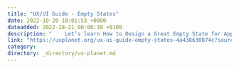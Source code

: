 ```yaml
---
title: "UX/UI Guide - Empty States"
date: 2022-10-20 10:01:53 +0000
dateadded: 2022-10-21 00:00:38 +0100
description: "    Let’s learn How to Design a Great Empty State for App.  Continue reading on UX Planet »  "
link: "https://uxplanet.org/ux-ui-guide-empty-states-4a438630874c?source=rss----819cc2aaeee0---4"
category:
directory: _directory/ux-planet.md
---
```

